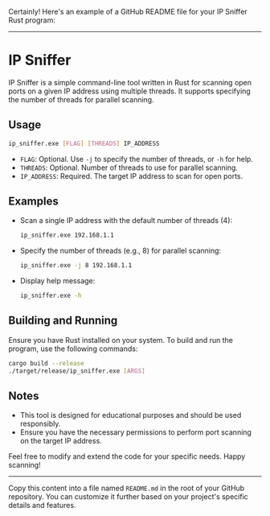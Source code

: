 Certainly! Here's an example of a GitHub README file for your IP Sniffer Rust program:

---

# IP Sniffer

IP Sniffer is a simple command-line tool written in Rust for scanning open ports on a given IP address using multiple threads. It supports specifying the number of threads for parallel scanning.

## Usage

```sh
ip_sniffer.exe [FLAG] [THREADS] IP_ADDRESS
```

- `FLAG`: Optional. Use `-j` to specify the number of threads, or `-h` for help.
- `THREADS`: Optional. Number of threads to use for parallel scanning.
- `IP_ADDRESS`: Required. The target IP address to scan for open ports.

## Examples

- Scan a single IP address with the default number of threads (4):
  ```sh
  ip_sniffer.exe 192.168.1.1
  ```

- Specify the number of threads (e.g., 8) for parallel scanning:
  ```sh
  ip_sniffer.exe -j 8 192.168.1.1
  ```

- Display help message:
  ```sh
  ip_sniffer.exe -h
  ```

## Building and Running

Ensure you have Rust installed on your system. To build and run the program, use the following commands:

```sh
cargo build --release
./target/release/ip_sniffer.exe [ARGS]
```

## Notes

- This tool is designed for educational purposes and should be used responsibly.
- Ensure you have the necessary permissions to perform port scanning on the target IP address.

Feel free to modify and extend the code for your specific needs. Happy scanning!

---

Copy this content into a file named `README.md` in the root of your GitHub repository. You can customize it further based on your project's specific details and features.
